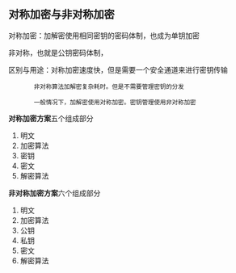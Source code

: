 ## 对称加密与非对称加密
对称加密：加解密使用相同密钥的密码体制，也成为单钥加密  

非对称，也就是公钥密码体制，

区别与用途：对称加密速度快，但是需要一个安全通道来进行密钥传输
           
           非对称算法加解密复杂耗时。但是不需要管理密钥的分发
           
           一般情况下，加解密使用对称加密。密钥管理使用非对称加密

**对称加密方案**五个组成部分
1. 明文
2. 加密算法
3. 密钥
4. 密文
5. 解密算法

**非对称加密方案**六个组成部分
1. 明文
2. 加密算法
3. 公钥
4. 私钥
5. 密文
6. 解密算法                     
